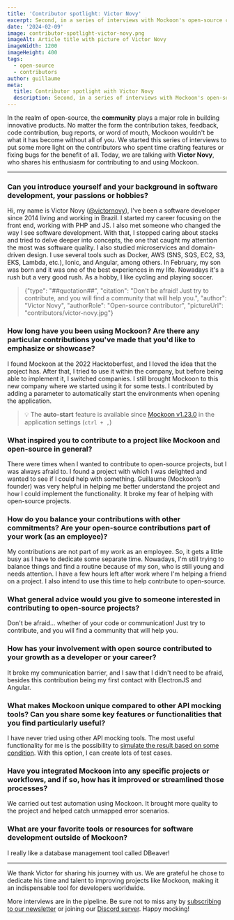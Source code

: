 ```yaml
---
title: 'Contributor spotlight: Victor Novy'
excerpt: Second, in a series of interviews with Mockoon's open-source contributors. Today, we are talking with Victor Novy.
date: '2024-02-09'
image: contributor-spotlight-victor-novy.png
imageAlt: Article title with picture of Victor Novy
imageWidth: 1200
imageHeight: 400
tags:
  - open-source
  - contributors
author: guillaume
meta:
  title: Contributor spotlight with Victor Novy
  description: Second, in a series of interviews with Mockoon's open-source contributors. Today, we are talking with Victor Novy.
---
```


In the realm of open-source, the **community** plays a major role in building innovative products. No matter the form the contribution takes, feedback, code contribution, bug reports, or word of mouth, Mockoon wouldn't be what it has become without all of you.
We started this series of interviews to put some more light on the contributors who spent time crafting features or fixing bugs for the benefit of all.
Today, we are talking with **Victor Novy**, who shares his enthusiasm for contributing to and using Mockoon.

---

### Can you introduce yourself and your background in software development, your passions or hobbies?

Hi, my name is Victor Novy ([@victornovy](https://github.com/victornovy)), I've been a software developer since 2014 living and working in Brazil. I started my career focusing on the front end, working with PHP and JS. I also met someone who changed the way I see software development. With that, I stopped caring about stacks and tried to delve deeper into concepts, the one that caught my attention the most was software quality. I also studied microservices and domain-driven design.
I use several tools such as Docker, AWS (SNS, SQS, EC2, S3, EKS, Lambda, etc.), Ionic, and Angular, among others.
In February, my son was born and it was one of the best experiences in my life. Nowadays it's a rush but a very good rush.
As a hobby, I like cycling and playing soccer.

> {"type": "##quotation##", "citation": "Don't be afraid! Just try to contribute, and you will find a community that will help you.", "author": "Victor Novy", "authorRole": "Open-source contributor", "pictureUrl": "contributors/victor-novy.jpg"}

### How long have you been using Mockoon? Are there any particular contributions you've made that you'd like to emphasize or showcase?

I found Mockoon at the 2022 Hacktoberfest, and I loved the idea that the project has. After that, I tried to use it within the company, but before being able to implement it, I switched companies. I still brought Mockoon to this new company where we started using it for some tests. I contributed by adding a parameter to automatically start the environments when opening the application.

> 💡 The **auto-start** feature is available since [Mockoon v1.23.0](/old-releases/desktop/1.23.0/#auto-start-environments) in the application settings (`ctrl + ,`)

### What inspired you to contribute to a project like Mockoon and open-source in general?

There were times when I wanted to contribute to open-source projects, but I was always afraid to. I found a project with which I was delighted and wanted to see if I could help with something. Guillaume (Mockoon’s founder) was very helpful in helping me better understand the project and how I could implement the functionality. It broke my fear of helping with open-source projects.

### How do you balance your contributions with other commitments? Are your open-source contributions part of your work (as an employee)?

My contributions are not part of my work as an employee. So, it gets a little busy as I have to dedicate some separate time. Nowadays, I'm still trying to balance things and find a routine because of my son, who is still young and needs attention. I have a few hours left after work where I'm helping a friend on a project. I also intend to use this time to help contribute to open-source.

### What general advice would you give to someone interested in contributing to open-source projects?

Don't be afraid... whether of your code or communication! Just try to contribute, and you will find a community that will help you.

### How has your involvement with open source contributed to your growth as a developer or your career?

It broke my communication barrier, and I saw that I didn't need to be afraid, besides this contribution being my first contact with ElectronJS and Angular.

### What makes Mockoon unique compared to other API mocking tools? Can you share some key features or functionalities that you find particularly useful?

I have never tried using other API mocking tools. The most useful functionality for me is the possibility to [simulate the result based on some condition](/docs/latest/route-responses/dynamic-rules/). With this option, I can create lots of test cases.

### Have you integrated Mockoon into any specific projects or workflows, and if so, how has it improved or streamlined those processes?

We carried out test automation using Mockoon. It brought more quality to the project and helped catch unmapped error scenarios.

### What are your favorite tools or resources for software development outside of Mockoon?

I really like a database management tool called DBeaver!

---

We thank Victor for sharing his journey with us. We are grateful he chose to dedicate his time and talent to improving projects like Mockoon, making it an indispensable tool for developers worldwide.

More interviews are in the pipeline. Be sure not to miss any by [subscribing to our newsletter](/newsletter/) or joining our [Discord server](/discord/). Happy mocking!
